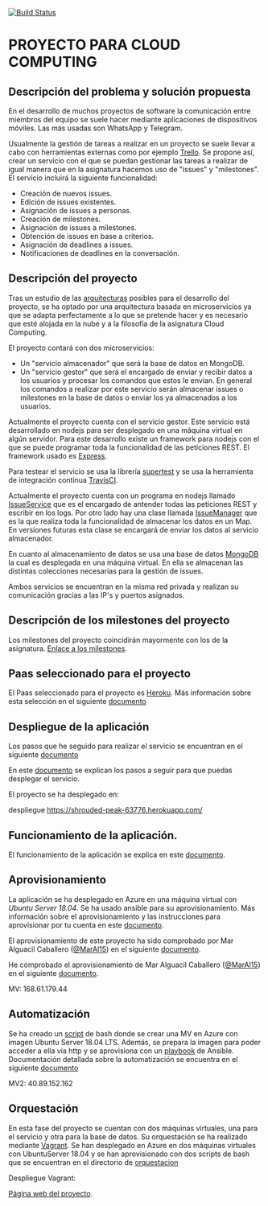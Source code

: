 [![Build Status](https://travis-ci.com/adritake/CC_UGR_Personal.svg?branch=master)](https://travis-ci.com/adritake/CC_UGR_Personal)

# PROYECTO PARA CLOUD COMPUTING
## Descripción del problema y solución propuesta

En el desarrollo de muchos proyectos de software la comunicación entre miembros del equipo se suele hacer mediante aplicaciones de dispositivos móviles. Las más usadas son WhatsApp y Telegram.

Usualmente la gestión de tareas a realizar en un proyecto se suele llevar a cabo con herramientas externas como por ejemplo [Trello](https://trello.com/). Se propone así, crear un servicio con el que se puedan gestionar las tareas a realizar de igual manera que en la asignatura hacemos uso de "issues" y "milestones". El servicio incluirá la siguiente funcionalidad:

- Creación de nuevos issues.
- Edición de issues existentes.
- Asignación de issues a personas.
- Creación de milestones.
- Asignación de issues a milestones.
- Obtención de issues en base a criterios.
- Asignación de deadlines a issues.
- Notificaciones de deadlines en la conversación.


## Descripción del proyecto

Tras un estudio de las [arquitecturas](http://jj.github.io/CC/documentos/temas/Arquitecturas_para_la_nube) posibles para el desarrollo del proyecto, se ha optado por una arquitectura basada en microservicios ya que se adapta perfectamente a lo que se pretende hacer y es necesario que esté alojada en la nube y a la filosofía de la asignatura Cloud Computing.

El proyecto contará con dos microservicios:

- Un "servicio almacenador" que será la base de datos en MongoDB.
- Un "servicio gestor" que será el encargado de enviar y recibir datos a los usuarios y procesar los comandos que estos le envían. En general los comandos a realizar por este servicio serán almacenar issues o milestones en la base de datos o enviar los ya almacenados a los usuarios.

Actualmente el proyecto cuenta con el servicio gestor. Este servicio está desarrollado en nodejs para ser desplegado en una máquina virtual en algún servidor. Para este desarrollo existe un framework para nodejs con el que se puede programar toda la funcionalidad de las peticiones REST. El framework usado es [Express](https://expressjs.com/es/).

Para testear el servicio se usa la librería [supertest](https://github.com/visionmedia/supertest) y se usa la herramienta de integración continua [TravisCI](https://travis-ci.com/).

Actualmente el proyecto cuenta con un programa en nodejs llamado [IssueService](./IssueService.js) que es el encargado de antender todas las peticiones REST y escribir en los logs. Por otro lado hay una clase llamada [IssueManager](./IssueManager.js) que es la que realiza toda la funcionalidad de almacenar los datos en un Map. En versiones futuras esta clase se encargará de enviar los datos al servicio almacenador.

En cuanto al almacenamiento de datos se usa una base de datos [MongoDB](https://www.mongodb.com/es) la cual es desplegada en una máquina virtual. En ella se almacenan las distintas colecciones necesarias para la gestión de issues.

Ambos servicios se encuentran en la misma red privada y realizan su comunicación gracias a las IP's y puertos asignados.

## Descripción de los milestones del proyecto

Los milestones del proyecto coincidirán mayormente con los de la asignatura. [Enlace a los milestones](https://github.com/adritake/CC_UGR_Personal/milestones).

## Paas seleccionado para el proyecto

El Paas seleccionado para el proyecto es [Heroku](https://www.heroku.com/). Más información sobre esta selección en el siguiente [documento](./docs/PaaS.md)

## Despliegue de la aplicación

Los pasos que he seguido para realizar el servicio se encuentran en el siguiente [documento](./docs/Desarrollo.md)

En este [documento](./docs/Despliegue.md) se explican los pasos a seguir para que puedas desplegar el servicio.

El proyecto se ha desplegado en:

despliegue https://shrouded-peak-63776.herokuapp.com/

## Funcionamiento de la aplicación.

El funcionamiento de la aplicación se explica en este [documento](./docs/Funcionamiento.md).


## Aprovisionamiento

La aplicación se ha desplegado en Azure en una máquina virtual con *Ubuntu Server 18.04*. Se ha usado ansible para su aprovisionamiento. Más información sobre el aprovisionamiento y las instrucciones para aprovisionar por tu cuenta en este [documento](docs/Provision.md).

El aprovisionamiento de este proyecto ha sido comprobado por Mar Alguacil Caballero ([@MarAl15](https://github.com/MarAl15)) en el siguiente [documento](https://github.com/MarAl15/ProyectoCC/blob/master/docs/provision-adritake.md).

He comprobado el aprovisionamiento de Mar Alguacil Caballero ([@MarAl15](https://github.com/MarAl15)) en el siguiente [documento](./docs/Provision.md).

MV: 168.61.179.44

## Automatización

Se ha creado un [script](./acopio.sh) de bash donde se crear una MV en Azure con imagen Ubuntu Server 18.04 LTS. Además, se prepara la imagen para poder acceder a ella vía http y se aprovisiona con un [playbook](./provision/MyPlaybook.yml) de Ansible. Documentación detallada sobre la automatización se encuentra en el siguiente [documento](./docs/Automatizacion.md)

MV2: 40.89.152.162

## Orquestación

En esta fase del proyecto se cuentan con dos máquinas virtuales, una para el servicio y otra para la base de datos. Su orquestación se ha realizado mediante [Vagrant](https://www.vagrantup.com/). Se han desplegado en Azure en dos máquinas virtuales con UbuntuServer 18.04 y se han aprovisionado con dos scripts de bash que se encuentran en el directorio de [orquestacion](./orquestacion)

Despliegue Vagrant:


[Página web del proyecto](https://adritake.github.io/CC_UGR_Personal/).

